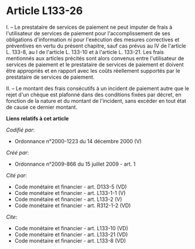 # Article L133-26

I. – Le prestataire de services de paiement ne peut imputer de frais à l'utilisateur de services de paiement pour
l'accomplissement de ses obligations d'information ni pour l'exécution des mesures correctives et préventives en vertu du
présent chapitre, sauf cas prévus au IV de l'article L. 133-8, au I de l'article L. 133-10 et à l'article L. 133-21. Les
frais mentionnés aux articles précités sont alors convenus entre l'utilisateur de services de paiement et le prestataire de
services de paiement et doivent être appropriés et en rapport avec les coûts réellement supportés par le prestataire de
services de paiement.

II. – Le montant des frais consécutifs à un incident de paiement autre que le rejet d'un chèque est plafonné dans des
conditions fixées par décret, en fonction de la nature et du montant de l'incident, sans excéder en tout état de cause ce
dernier montant.

**Liens relatifs à cet article**

_Codifié par_:

  - Ordonnance n°2000-1223 du 14 décembre 2000 (V)

_Créé par_:

  - Ordonnance n°2009-866 du 15 juillet 2009 - art. 1

_Cité par_:

  - Code monétaire et financier - art. D133-5 (VD)
  - Code monétaire et financier - art. L133-1-1 (V)
  - Code monétaire et financier - art. L133-2 (V)
  - Code monétaire et financier - art. R312-1-2 (VD)

_Cite_:

  - Code monétaire et financier - art. L133-10 (VD)
  - Code monétaire et financier - art. L133-21 (VD)
  - Code monétaire et financier - art. L133-8 (VD)
